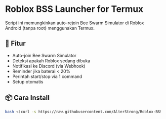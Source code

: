 # Roblox BSS Launcher for Termux

Script ini memungkinkan auto-rejoin Bee Swarm Simulator di Roblox Android (tanpa root) menggunakan Termux.

## 🔧 Fitur
- Auto-join Bee Swarm Simulator
- Deteksi apakah Roblox sedang dibuka
- Notifikasi ke Discord (via Webhook)
- Reminder jika baterai < 20%
- Perintah start/stop via 1 command
- Setup otomatis

## 📦 Cara Install
```bash
bash <(curl -s https://raw.githubusercontent.com/AlterStrong/Roblox-BSS-launcher/main/install)
